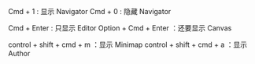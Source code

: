 
Cmd + 1 : 显示 Navigator
Cmd + 0 : 隐藏 Navigator


Cmd + Enter : 只显示 Editor
Option + Cmd + Enter ：还要显示 Canvas

control + shift + cmd + m ：显示 Minimap
control + shift + cmd + a ：显示 Author


